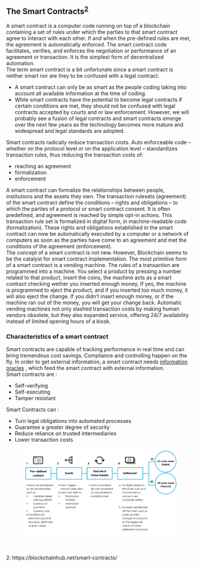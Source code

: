 ## The Smart Contracts<sup>[2](#footnote2)</sup>

A smart contract is a computer code running on top of a blockchain containing a set of rules under which the parties to that smart contract agree to interact with each other. If and when the pre-defined rules are met, the agreement is automatically enforced. The smart contract code facilitates, verifies, and enforces the negotiation or performance of an agreement or transaction. It is the simplest form of decentralized automation. <br>
The term smart contract is a bit unfortunate since a smart contract is neither smart nor are they to be confused with a legal contract. <br>

- A smart contract can only be as smart as the people coding taking into account all available information at the time of coding.
- While smart contracts have the potential to become legal contracts if certain conditions are met, they should not be confused with legal contracts accepted by courts and or law enforcement. However, we will probably see a fusion of legal contracts and smart contracts emerge over the next few years as the technology becomes more mature and widespread and legal standards are adopted.

Smart contracts radically reduce transaction costs.  Auto enforceable code – whether on the protocol level or on the application level – standardizes transaction rules, thus reducing the transaction costs of:

- reaching an agreement 
- formalization 
- enforcement 

A smart contract can formalize the relationships between people, institutions and the assets they own. The transaction rulesets (agreement) of the smart contract define the conditions – rights and obligations – to which the parties of a protocol or smart contract consent. It is often predefined, and agreement is reached by simple opt-in actions. This transaction rule set is formalized in digital form, in machine-readable code (formalization). These rights and obligations established in the smart contract can now be automatically executed by a computer or a network of computers as soon as the parties have come to an agreement and met the conditions of the agreement (enforcement). <br>
The concept of a smart contract is not new. However, Blockchain seems to be the catalyst for smart contract implementation. The most primitive form of a smart contract is a vending machine. The rules of a transaction are programmed into a machine. You select a product by pressing a number related to that product, insert the coins, the machine acts as a smart contract checking wether you inserted enough money, If yes, the machine is programmed to eject the product, and if you inserted too much money, it will also eject the change. If you didn’t insert enough money, or if the machine ran out of the money, you will get your change back. Automatic vending machines not only slashed transaction costs by making human vendors obsolete, but they also expanded service, offering 24/7 availability instead of limited opening hours of a kiosk. <br>

### Characteristics of a smart contract

Smart contracts are capable of tracking performance in real time and can bring tremendous cost savings. Compliance and controlling happen on the fly. In order to get external information, a smart contract needs [information oracles](https://blockchainhub.net/blockchain-oracles/) , which feed the smart contract with external information. <br>
Smart contracts are : 
- Self-verifying 
- Self-executing 
- Tamper resistant 

Smart Contracts can :

- Turn legal obligations into automated processes
- Guarantee a greater degree of security
- Reduce reliance on trusted intermediaries
- Lower transaction costs

<figure>
  <img src="./../images/smart-contracts.png" width="800" title="smart contracts characteristics">
</figure>

<br>
<br>
<a name="footnote2">2</a>: https://blockchainhub.net/smart-contracts/ <br>
